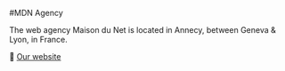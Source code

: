 #MDN Agency

The web agency Maison du Net is located in Annecy, between Geneva & Lyon, in France. 

:link: [Our website](https://maisondunet.com "Our website")
